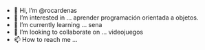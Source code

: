 - 👋 Hi, I’m @rocardenas
- 👀 I’m interested in ... aprender programación orientada a objetos.
- 🌱 I’m currently learning ... sena
- 💞️ I’m looking to collaborate on ... videojuegos
- 📫 How to reach me ... 

<!---
rocardenas/rocardenas is a ✨ special ✨ repository because its `README.md` (this file) appears on your GitHub profile.
You can click the Preview link to take a look at your changes.
--->
